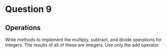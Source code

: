 # Question 9
## Operations
Write methods to implement the multiply, subtract, and divide operations for integers. The results of all of these are integers. Use only the add operator.
